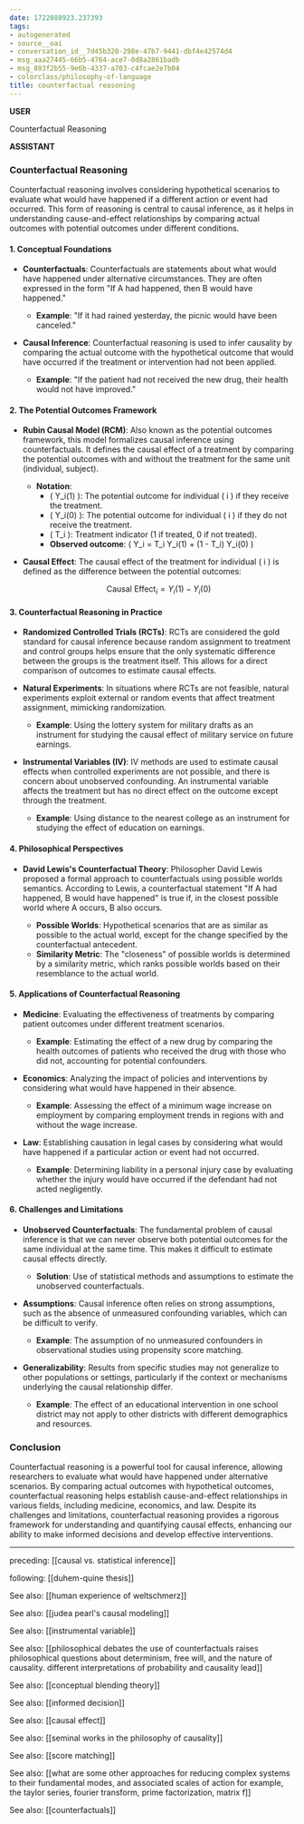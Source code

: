 ```yaml
---
date: 1722088923.237393
tags:
- autogenerated
- source__oai
- conversation_id__7d45b320-298e-47b7-9441-dbf4e42574d4
- msg_aaa27445-66b5-4764-ace7-0d8a2861badb
- msg_893f2b55-9e6b-4337-a703-c4fcae2e7b04
- colorclass/philosophy-of-language
title: counterfactual reasoning
---
```


**USER**

Counterfactual Reasoning


**ASSISTANT**

### Counterfactual Reasoning

Counterfactual reasoning involves considering hypothetical scenarios to evaluate what would have happened if a different action or event had occurred. This form of reasoning is central to causal inference, as it helps in understanding cause-and-effect relationships by comparing actual outcomes with potential outcomes under different conditions.

#### 1. **Conceptual Foundations**

- **Counterfactuals**: Counterfactuals are statements about what would have happened under alternative circumstances. They are often expressed in the form "If A had happened, then B would have happened."

  - **Example**: "If it had rained yesterday, the picnic would have been canceled."

- **Causal Inference**: Counterfactual reasoning is used to infer causality by comparing the actual outcome with the hypothetical outcome that would have occurred if the treatment or intervention had not been applied.

  - **Example**: "If the patient had not received the new drug, their health would not have improved."

#### 2. **The Potential Outcomes Framework**

- **Rubin Causal Model (RCM)**: Also known as the potential outcomes framework, this model formalizes causal inference using counterfactuals. It defines the causal effect of a treatment by comparing the potential outcomes with and without the treatment for the same unit (individual, subject).

  - **Notation**:
    - \( Y_i(1) \): The potential outcome for individual \( i \) if they receive the treatment.
    - \( Y_i(0) \): The potential outcome for individual \( i \) if they do not receive the treatment.
    - \( T_i \): Treatment indicator (1 if treated, 0 if not treated).
    - **Observed outcome**: \( Y_i = T_i Y_i(1) + (1 - T_i) Y_i(0) \)

- **Causal Effect**: The causal effect of the treatment for individual \( i \) is defined as the difference between the potential outcomes:

  $$ \text{Causal Effect}_i = Y_i(1) - Y_i(0) $$

#### 3. **Counterfactual Reasoning in Practice**

- **Randomized Controlled Trials (RCTs)**: RCTs are considered the gold standard for causal inference because random assignment to treatment and control groups helps ensure that the only systematic difference between the groups is the treatment itself. This allows for a direct comparison of outcomes to estimate causal effects.

- **Natural Experiments**: In situations where RCTs are not feasible, natural experiments exploit external or random events that affect treatment assignment, mimicking randomization.

  - **Example**: Using the lottery system for military drafts as an instrument for studying the causal effect of military service on future earnings.

- **Instrumental Variables (IV)**: IV methods are used to estimate causal effects when controlled experiments are not possible, and there is concern about unobserved confounding. An instrumental variable affects the treatment but has no direct effect on the outcome except through the treatment.

  - **Example**: Using distance to the nearest college as an instrument for studying the effect of education on earnings.

#### 4. **Philosophical Perspectives**

- **David Lewis's Counterfactual Theory**: Philosopher David Lewis proposed a formal approach to counterfactuals using possible worlds semantics. According to Lewis, a counterfactual statement "If A had happened, B would have happened" is true if, in the closest possible world where A occurs, B also occurs.

  - **Possible Worlds**: Hypothetical scenarios that are as similar as possible to the actual world, except for the change specified by the counterfactual antecedent.
  - **Similarity Metric**: The "closeness" of possible worlds is determined by a similarity metric, which ranks possible worlds based on their resemblance to the actual world.

#### 5. **Applications of Counterfactual Reasoning**

- **Medicine**: Evaluating the effectiveness of treatments by comparing patient outcomes under different treatment scenarios.

  - **Example**: Estimating the effect of a new drug by comparing the health outcomes of patients who received the drug with those who did not, accounting for potential confounders.

- **Economics**: Analyzing the impact of policies and interventions by considering what would have happened in their absence.

  - **Example**: Assessing the effect of a minimum wage increase on employment by comparing employment trends in regions with and without the wage increase.

- **Law**: Establishing causation in legal cases by considering what would have happened if a particular action or event had not occurred.

  - **Example**: Determining liability in a personal injury case by evaluating whether the injury would have occurred if the defendant had not acted negligently.

#### 6. **Challenges and Limitations**

- **Unobserved Counterfactuals**: The fundamental problem of causal inference is that we can never observe both potential outcomes for the same individual at the same time. This makes it difficult to estimate causal effects directly.

  - **Solution**: Use of statistical methods and assumptions to estimate the unobserved counterfactuals.

- **Assumptions**: Causal inference often relies on strong assumptions, such as the absence of unmeasured confounding variables, which can be difficult to verify.

  - **Example**: The assumption of no unmeasured confounders in observational studies using propensity score matching.

- **Generalizability**: Results from specific studies may not generalize to other populations or settings, particularly if the context or mechanisms underlying the causal relationship differ.

  - **Example**: The effect of an educational intervention in one school district may not apply to other districts with different demographics and resources.

### Conclusion

Counterfactual reasoning is a powerful tool for causal inference, allowing researchers to evaluate what would have happened under alternative scenarios. By comparing actual outcomes with hypothetical outcomes, counterfactual reasoning helps establish cause-and-effect relationships in various fields, including medicine, economics, and law. Despite its challenges and limitations, counterfactual reasoning provides a rigorous framework for understanding and quantifying causal effects, enhancing our ability to make informed decisions and develop effective interventions.


---

preceding: [[causal vs. statistical inference]]  


following: [[duhem-quine thesis]]

See also: [[human experience of weltschmerz]]


See also: [[judea pearl's causal modeling]]


See also: [[instrumental variable]]


See also: [[philosophical debates the use of counterfactuals raises philosophical questions about determinism, free will, and the nature of causality. different interpretations of probability and causality lead]]


See also: [[conceptual blending theory]]


See also: [[informed decision]]


See also: [[causal effect]]


See also: [[seminal works in the philosophy of causality]]


See also: [[score matching]]


See also: [[what are some other approaches for reducing complex systems to their fundamental modes, and associated scales of action for example, the taylor series, fourier transform, prime factorization, matrix f]]


See also: [[counterfactuals]]